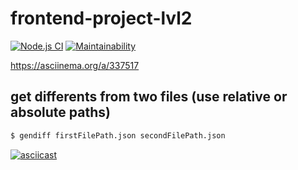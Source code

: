 # frontend-project-lvl2

[![Node.js CI](https://github.com/ggrelaxi/frontend-project-lvl2/workflows/Node.js%20CI/badge.svg)](https://github.com/ggrelaxi/frontend-project-lvl2/actions)
[![Maintainability](https://api.codeclimate.com/v1/badges/4988d97517a9c20c4fb4/maintainability)](https://codeclimate.com/github/ggrelaxi/frontend-project-lvl2/maintainability)

https://asciinema.org/a/337517

## get differents from two files (use relative or absolute paths)
```sh
$ gendiff firstFilePath.json secondFilePath.json
```
[![asciicast](https://asciinema.org/a/337517.png)](https://asciinema.org/a/337517)